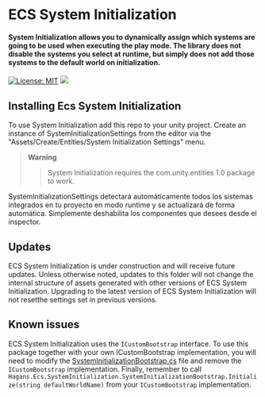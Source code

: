 # ECS System Initialization
<div><h4>System Initialization allows you to dynamically assign which systems are going to be used when executing the play mode. The library does not disable the systems you select at runtime, but simply does not add those systems to the default world on initialization.</h4></div>

[![License: MIT](https://img.shields.io/github/license/rubcc95/ecs-system-initialization?style=flat&color=greenyellow)](https://github.com/ubcc95/ecs-system-initialization/blob/main/LICENSE)
<a href="https://github.com/chromealex/ecs"><img src="https://img.shields.io/github/last-commit/rubcc95/ecs-system-initialization" /></a>

## Installing Ecs System Initialization

To use System Initialization add this repo to your unity project. Create an instance of SystemInitializationSettings from the editor via the "Assets/Create/Entities/System Initialization Settings" menu. 
> **Warning**
>> System Initialization requires the com.unity.entities 1.0 package to work.

SystemInitializationSettings detectará automáticamente todos los sistemas integrados en tu proyecto en modo runtime y se actualizará de forma automática. Simplemente deshabilita los componentes que desees desde el inspector.

## Updates
ECS System Initialization is under construction and will receive future updates. Unless otherwise noted, updates to this folder will not change the internal structure of assets generated with other versions of ECS System Initialization. Upgrading to the latest version of ECS System Initialization will not resetthe settings set in previous versions.

## Known issues
ECS System Initialization uses the `ICustomBootstrap` interface. To use this package together with your own ICustomBootstrap implementation, you will need to modify the [SystemInitializationBootstrap.cs](https://github.com/rubcc95/ecs-system-initialization/blob/main/Src/SystemInitializationBootstrap.cs) file and remove the `ICustomBootstrap` implementation. Finally, remember to call `Hagans.Ecs.SystemInitialization.SystemInitializationBootstrap.Initialize(string defaultWorldName)` from your `ICustomBootstrap` implementation.
